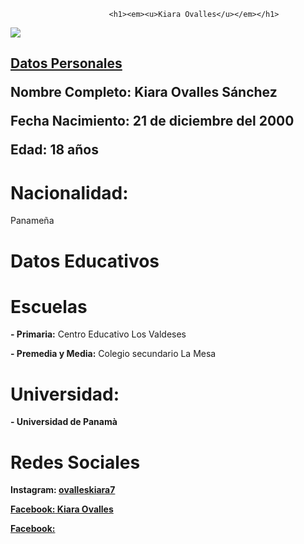 
                          <h1><em><u>Kiara Ovalles</u></em></h1>
<p><img src="https://scontent.fpac1-2.fna.fbcdn.net/v/t1.0-9/s960x960/74799172_115323316590506_9138660949471789056_o.jpg?_nc_cat=101&_nc_ohc=mxxFYlouzicAQnf07N4wD4w4nYF6FbQlyUuIVYWQhcx0WQfr92G22g0vg&_nc_ht=scontent.fpac1-2.fna&oh=b2d0cbce1309ec58510d1bf969b7a84f&oe=5E65E7B2">
<h2><p><strong><a href="https://kiara-ovalles-21.github.io/ ">Datos Personales</a></strong>
<p><strong>Nombre Completo:</strong> Kiara Ovalles Sánchez<p/>
<p><strong>Fecha Nacimiento:</strong> 21 de diciembre del 2000<p/>
<p><strong>Edad:</strong> 18 años<p/>
<h1>Nacionalidad:</h1> Panameña<p/>
 
<h1>Datos Educativos</h1>
<h1>Escuelas</h1>
<p><strong>- Primaria:</strong> Centro Educativo Los Valdeses <p/>
<p><strong>- Premedia y Media:</strong> Colegio secundario La Mesa <p/>
<h1>Universidad:</h1>
 <P><strong>- Universidad de Panamà</p>
 <h1>Redes Sociales</h1>
 <p><strong>Instagram:</strong> <a href="https://www.instagram.com/ovalleskiara7/?hl=es-la ">ovalleskiara7</>
 <p><strong>Facebook:</strong> <a href="https://www.facebook.com/kiara.ovalles.56 ">Kiara Ovalles </>
<p><strong>Facebook:</strong> <a












